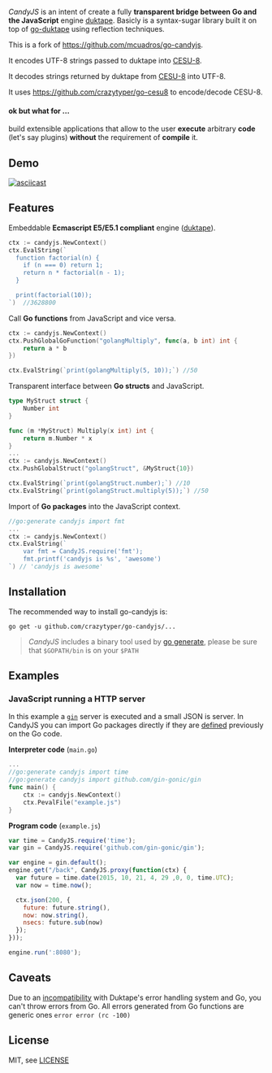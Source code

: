 *CandyJS* is an intent of create a fully **transparent bridge between Go and the
JavaScript** engine [duktape](http://duktape.org/). Basicly is a syntax-sugar
library built it on top of [go-duktape](https://github.com/crazytyper/go-duktape)
using reflection techniques.

This is a fork of https://github.com/mcuadros/go-candyjs.

It encodes UTF-8 strings passed to duktape into [CESU-8](https://github.com/svaarala/duktape/blob/master/doc/utf8-internal-representation.rst).

It decodes strings returned by duktape from [CESU-8](https://github.com/svaarala/duktape/blob/master/doc/utf8-internal-representation.rst) into UTF-8.

It uses https://github.com/crazytyper/go-cesu8 to encode/decode CESU-8.


#### ok but what for ...

build extensible applications that allow to the user **execute** arbitrary
**code** (let's say plugins) **without** the requirement of **compile** it.

Demo
----

[![asciicast](https://raw.githubusercontent.com/crazytyper/go-candyjs/master/examples/demo/cast.gif)](https://asciinema.org/a/21430)

Features
--------
Embeddable **Ecmascript E5/E5.1 compliant** engine ([duktape](http://duktape.org/)).
```go
ctx := candyjs.NewContext()
ctx.EvalString(`
  function factorial(n) {
    if (n === 0) return 1;
    return n * factorial(n - 1);
  }

  print(factorial(10));
`)  //3628800
```

Call **Go functions** from JavaScript and vice versa.
```go
ctx := candyjs.NewContext()
ctx.PushGlobalGoFunction("golangMultiply", func(a, b int) int {
    return a * b
})

ctx.EvalString(`print(golangMultiply(5, 10));`) //50
```

Transparent interface between **Go structs** and JavaScript.
```go
type MyStruct struct {
    Number int
}

func (m *MyStruct) Multiply(x int) int {
    return m.Number * x
}
...
ctx := candyjs.NewContext()
ctx.PushGlobalStruct("golangStruct", &MyStruct{10})

ctx.EvalString(`print(golangStruct.number);`) //10
ctx.EvalString(`print(golangStruct.multiply(5));`) //50
```

Import of **Go packages** into the JavaScript context.
```go
//go:generate candyjs import fmt
...
ctx := candyjs.NewContext()
ctx.EvalString(`
    var fmt = CandyJS.require('fmt');
    fmt.printf('candyjs is %s', 'awesome')
`) // 'candyjs is awesome'
```


Installation
------------

The recommended way to install go-candyjs is:

```
go get -u github.com/crazytyper/go-candyjs/...
```

> *CandyJS* includes a binary tool used by [go generate](http://blog.golang.org/generate),
please be sure that `$GOPATH/bin` is on your `$PATH`


Examples
--------

### JavaScript running a HTTP server

In this example a [`gin`](https://github.com/gin-gonic/gin) server is executed
and a small JSON is server. In CandyJS you can import Go packages directly if
they are [defined](https://github.com/crazytyper/go-candyjs/blob/master/examples/complex/main.go#L10:L13)
previously on the Go code.

**Interpreter code** (`main.go`)

```go
...
//go:generate candyjs import time
//go:generate candyjs import github.com/gin-gonic/gin
func main() {
    ctx := candyjs.NewContext()
    ctx.PevalFile("example.js")
}

```

**Program code** (`example.js`)

```js
var time = CandyJS.require('time');
var gin = CandyJS.require('github.com/gin-gonic/gin');

var engine = gin.default();
engine.get("/back", CandyJS.proxy(function(ctx) {
  var future = time.date(2015, 10, 21, 4, 29 ,0, 0, time.UTC);
  var now = time.now();

  ctx.json(200, {
    future: future.string(),
    now: now.string(),
    nsecs: future.sub(now)
  });
}));

engine.run(':8080');
```

Caveats
-------
Due to an [incompatibility](https://github.com/svaarala/duktape/issues/154#issuecomment-87077208) with Duktape's error handling system and Go, you can't throw errors from Go. All errors generated from Go functions are generic ones `error error (rc -100)`

License
-------

MIT, see [LICENSE](LICENSE)
